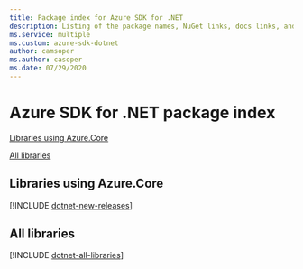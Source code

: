 ```yaml
---
title: Package index for Azure SDK for .NET
description: Listing of the package names, NuGet links, docs links, and source code links for all libraries in the Azure SDK for .NET.
ms.service: multiple
ms.custom: azure-sdk-dotnet
author: camsoper
ms.author: casoper
ms.date: 07/29/2020
---
```


# Azure SDK for .NET package index

[Libraries using Azure.Core](#libraries-using-azurecore)

[All libraries](#all-libraries)

## Libraries using Azure.Core

[!INCLUDE [dotnet-new-releases](./includes/dotnet-new.md)]

## All libraries

[!INCLUDE [dotnet-all-libraries](./includes/dotnet-all.md)]
